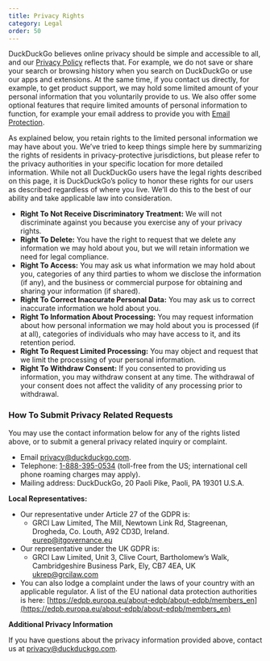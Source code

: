```yaml
---
title: Privacy Rights
category: Legal
order: 50
---
```


DuckDuckGo believes online privacy should be simple and accessible to all, and our [Privacy Policy](https://duckduckgo.com/privacy) reflects that. For example, we do not save or share your search or browsing history when you search on DuckDuckGo or use our apps and extensions. At the same time, if you contact us directly, for example, to get product support, we may hold some limited amount of your personal information that you voluntarily provide to us. We also offer some optional features that require limited amounts of personal information to function, for example your email address to provide you with <a href="{{ site.baseurl}}/email-protection/what-is-duckduckgo-email-protection/">Email Protection</a>.

As explained below, you retain rights to the limited personal information we may have about you. We’ve tried to keep things simple here by summarizing the rights of residents in privacy-protective jurisdictions, but please refer to the privacy authorities in your specific location for more detailed information. While not all DuckDuckGo users have the legal rights described on this page, it is DuckDuckGo’s policy to honor these rights for our users as described regardless of where you live. We’ll do this to the best of our ability and take applicable law into consideration.

-   **Right To Not Receive Discriminatory Treatment:** We will not discriminate against you because you exercise any of your privacy rights.
-   **Right To Delete:** You have the right to request that we delete any information we may hold about you, but we will retain information we need for legal compliance.
-   **Right To Access:** You may ask us what information we may hold about you, categories of any third parties to whom we disclose the information (if any), and the business or commercial purpose for obtaining and sharing your information (if shared).
-   **Right To Correct Inaccurate Personal Data:** You may ask us to correct inaccurate information we hold about you.
-   **Right To Information About Processing:** You may request information about how personal information we may hold about you is processed (if at all), categories of individuals who may have access to it, and its retention period.
-   **Right To Request Limited Processing:** You may object and request that we limit the processing of your personal information.
-   **Right To Withdraw Consent:** If you consented to providing us information, you may withdraw consent at any time. The withdrawal of your consent does not affect the validity of any processing prior to withdrawal.

### How To Submit Privacy Related Requests

You may use the contact information below for any of the rights listed above, or to submit a general privacy related inquiry or complaint.

-   Email [privacy@duckduckgo.com](mailto:privacy@duckduckgo.com).
-   Telephone: [1-888-395-0534](tel:18883950534) (toll-free from the US; international cell phone roaming charges may apply).
-   Mailing address: DuckDuckGo, 20 Paoli Pike, Paoli, PA 19301 U.S.A.

**Local Representatives:**

-   Our representative under Article 27 of the GDPR is:
    -   GRCI Law Limited, The Mill, Newtown Link Rd, Stagreenan, Drogheda, Co. Louth, A92 CD3D, Ireland.<br/>
        [eurep@itgovernance.eu](mailto:eurep@itgovernance.eu)
-   Our representative under the UK GDPR is:
    -   GRCI Law Limited, Unit 3, Clive Court, Bartholomew’s Walk, Cambridgeshire Business Park, Ely, CB7 4EA, UK<br />
        [ukrep@grcilaw.com](mailto:ukrep@grcilaw.com)
-   You can also lodge a complaint under the laws of your country with an applicable regulator. A list of the EU national data protection authorities is here: [https://edpb.europa.eu/about-edpb/about-edpb/members_en](https://edpb.europa.eu/about-edpb/about-edpb/members_en)

**Additional Privacy Information**

If you have questions about the privacy information provided above, contact us at [privacy@duckduckgo.com](mailto:privacy@duckduckgo.com).

